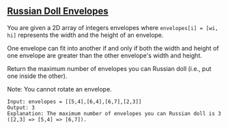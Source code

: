 ## [Russian Doll Envelopes](https://leetcode.com/problems/russian-doll-envelopes/)

You are given a 2D array of integers envelopes where `envelopes[i] = [wi, hi]` represents the width and the height of an envelope.

One envelope can fit into another if and only if both the width and height of one envelope are greater than the other envelope's width and height.

Return the maximum number of envelopes you can Russian doll (i.e., put one inside the other).

Note: You cannot rotate an envelope.

```
Input: envelopes = [[5,4],[6,4],[6,7],[2,3]]
Output: 3
Explanation: The maximum number of envelopes you can Russian doll is 3 ([2,3] => [5,4] => [6,7]).
```